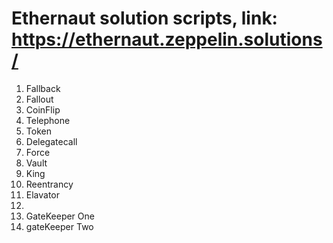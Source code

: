 # Ethernaut solution scripts, link: https://ethernaut.zeppelin.solutions/

01. Fallback
02. Fallout
03. CoinFlip
04. Telephone
05. Token
06. Delegatecall
07. Force
08. Vault
09. King
10. Reentrancy
11. Elavator
12. 
13. GateKeeper One
14. gateKeeper Two

